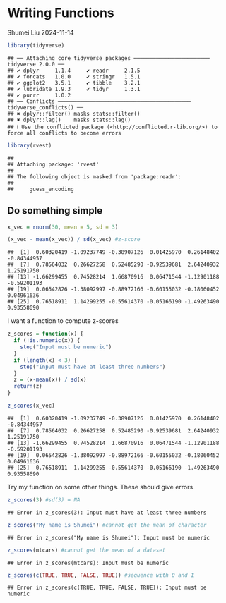 Writing Functions
================
Shumei Liu
2024-11-14

``` r
library(tidyverse)
```

    ## ── Attaching core tidyverse packages ──────────────────────── tidyverse 2.0.0 ──
    ## ✔ dplyr     1.1.4     ✔ readr     2.1.5
    ## ✔ forcats   1.0.0     ✔ stringr   1.5.1
    ## ✔ ggplot2   3.5.1     ✔ tibble    3.2.1
    ## ✔ lubridate 1.9.3     ✔ tidyr     1.3.1
    ## ✔ purrr     1.0.2     
    ## ── Conflicts ────────────────────────────────────────── tidyverse_conflicts() ──
    ## ✖ dplyr::filter() masks stats::filter()
    ## ✖ dplyr::lag()    masks stats::lag()
    ## ℹ Use the conflicted package (<http://conflicted.r-lib.org/>) to force all conflicts to become errors

``` r
library(rvest)
```

    ## 
    ## Attaching package: 'rvest'
    ## 
    ## The following object is masked from 'package:readr':
    ## 
    ##     guess_encoding

## Do something simple

``` r
x_vec = rnorm(30, mean = 5, sd = 3)

(x_vec - mean(x_vec)) / sd(x_vec) #z-score
```

    ##  [1]  0.60320419 -1.09237749 -0.38907126  0.01425970  0.26148402 -0.84344957
    ##  [7]  0.78564032  0.26627258  0.52485290 -0.92539681  2.64240932  1.25191750
    ## [13] -1.66299455  0.74528214  1.66870916  0.06471544 -1.12901188 -0.59201193
    ## [19]  0.06542826 -1.38092997 -0.88972166 -0.60155032 -0.18060452  0.04961636
    ## [25]  0.76518911  1.14299255 -0.55614370 -0.05166190 -1.49263490  0.93558690

I want a function to compute z-scores

``` r
z_scores = function(x) {
  if (!is.numeric(x)) {
    stop("Input must be numeric")
  }
  if (length(x) < 3) {
    stop("Input must have at least three numbers")
  }
  z = (x-mean(x)) / sd(x)
  return(z)
}

z_scores(x_vec)
```

    ##  [1]  0.60320419 -1.09237749 -0.38907126  0.01425970  0.26148402 -0.84344957
    ##  [7]  0.78564032  0.26627258  0.52485290 -0.92539681  2.64240932  1.25191750
    ## [13] -1.66299455  0.74528214  1.66870916  0.06471544 -1.12901188 -0.59201193
    ## [19]  0.06542826 -1.38092997 -0.88972166 -0.60155032 -0.18060452  0.04961636
    ## [25]  0.76518911  1.14299255 -0.55614370 -0.05166190 -1.49263490  0.93558690

Try my function on some other things. These should give errors.

``` r
z_scores(3) #sd(3) = NA
```

    ## Error in z_scores(3): Input must have at least three numbers

``` r
z_scores("My name is Shumei") #cannot get the mean of character
```

    ## Error in z_scores("My name is Shumei"): Input must be numeric

``` r
z_scores(mtcars) #cannot get the mean of a dataset
```

    ## Error in z_scores(mtcars): Input must be numeric

``` r
z_scores(c(TRUE, TRUE, FALSE, TRUE)) #sequence with 0 and 1
```

    ## Error in z_scores(c(TRUE, TRUE, FALSE, TRUE)): Input must be numeric
